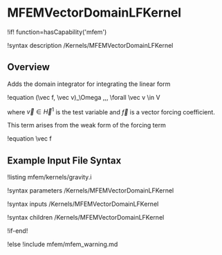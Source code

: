 # MFEMVectorDomainLFKernel

!if! function=hasCapability('mfem')

!syntax description /Kernels/MFEMVectorDomainLFKernel

## Overview

Adds the domain integrator for integrating the linear form

!equation
(\vec f, \vec v)_\Omega \,\,\, \forall \vec v \in V

where $\vec v \in \vec H^1$ is the test variable and $\vec f$ is a
vector forcing coefficient.

This term arises from the weak form of the forcing term

!equation
\vec f

## Example Input File Syntax

!listing mfem/kernels/gravity.i

!syntax parameters /Kernels/MFEMVectorDomainLFKernel

!syntax inputs /Kernels/MFEMVectorDomainLFKernel

!syntax children /Kernels/MFEMVectorDomainLFKernel

!if-end!

!else
!include mfem/mfem_warning.md
